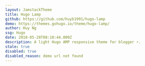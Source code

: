 ```yaml
---
layout: JamstackTheme
title: Hugo Lamp
github: https://github.com/huyb1991/hugo-lamp
demo: https://themes.gohugo.io/theme/hugo-lamp/
author: Huy Ng
ssg: Hugo
date: 2018-05-28T08:10:44.000Z
description: A light Hugo AMP responsive theme for blogger ⚡.
stale: true
disabled: true
disabled_reason: demo url not found
---
```

